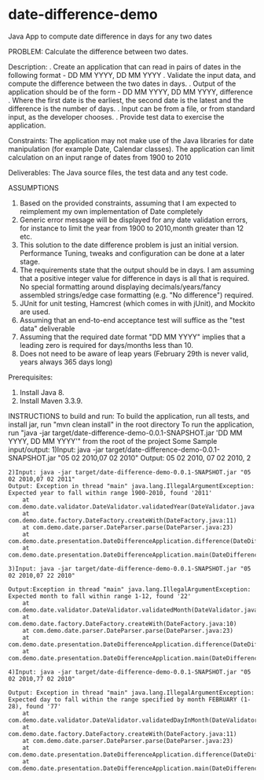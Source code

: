 # date-difference-demo
Java App to compute date difference in days for any two dates

PROBLEM: Calculate the difference between two dates.

Description:
. Create an application that can read in pairs of dates in the following format -
		DD MM YYYY, DD MM YYYY
. Validate the input data, and compute the difference between the two dates in days.
. Output of the application should be of the form -
		DD MM YYYY, DD MM YYYY, difference
. Where the first date is the earliest, the second date is the latest and the difference is the number of days.
. Input can be from a file, or from standard input, as the developer chooses.
. Provide test data to exercise the application.

Constraints:
The application may not make use of the Java libraries for date manipulation (for example Date, Calendar classes).
The application can limit calculation on an input range of dates from 1900 to 2010

Deliverables:
The Java source files, the test data and any test code.


ASSUMPTIONS

1. Based on the provided constraints, assuming that I am expected to reimplement my own implementation of Date completely
2. Generic error message will be displayed for any date validation errors, for instance to limit the year 
from 1900 to 2010,month greater than 12 etc.
3. This solution to the date difference problem is just an initial version. Performance Tuning, tweaks and configuration
can be done at a later stage.
4. The requirements state that the output should be in days. I am assuming that a positive integer value for
difference in days is all that is required. No special formatting around displaying decimals/years/fancy assembled
strings/edge case formatting (e.g. "No difference") required.
5. JUnit for unit testing, Hamcrest (which comes in with jUnit), and Mockito are used.
6. Assuming that an end-to-end acceptance test will suffice as the "test data" deliverable
7. Assuming that the required date format "DD MM YYYY" implies that a leading zero is required for days/months less
than 10.
8. Does not need to be aware of leap years (February 29th is never valid, years always 365 days long)

Prerequisites:
1. Install Java 8.
2. Install Maven 3.3.9.

INSTRUCTIONS to build and run:
    To build the application, run all tests, and install jar, run "mvn clean install" in the root directory
    To run the application, run "java -jar target/date-difference-demo-0.0.1-SNAPSHOT.jar 'DD MM YYYY, DD MM YYYY'" from the root
    of the project
    Some Sample input/output:
    1)Input: java -jar target/date-difference-demo-0.0.1-SNAPSHOT.jar "05 02 2010,07 02 2010"
    Output: 05 02 2010, 07 02 2010, 2

    2)Input: java -jar target/date-difference-demo-0.0.1-SNAPSHOT.jar "05 02 2010,07 02 2011"
    Output: Exception in thread "main" java.lang.IllegalArgumentException: Expected year to fall within range 1900-2010, found '2011'
        at com.demo.date.validator.DateValidator.validatedYear(DateValidator.java:43)
        at com.demo.date.factory.DateFactory.createWith(DateFactory.java:11)
        at com.demo.date.parser.DateParser.parse(DateParser.java:23)
        at com.demo.date.presentation.DateDifferenceApplication.difference(DateDifferenceApplication.java:30)
        at com.demo.date.presentation.DateDifferenceApplication.main(DateDifferenceApplication.java:17)

    3)Input: java -jar target/date-difference-demo-0.0.1-SNAPSHOT.jar "05 02 2010,07 22 2010"

    Output:Exception in thread "main" java.lang.IllegalArgumentException: Expected month to fall within range 1-12, found '22'
        at com.demo.date.validator.DateValidator.validatedMonth(DateValidator.java:36)
        at com.demo.date.factory.DateFactory.createWith(DateFactory.java:10)
        at com.demo.date.parser.DateParser.parse(DateParser.java:23)
        at com.demo.date.presentation.DateDifferenceApplication.difference(DateDifferenceApplication.java:30)
        at com.demo.date.presentation.DateDifferenceApplication.main(DateDifferenceApplication.java:17)

    4)Input: java -jar target/date-difference-demo-0.0.1-SNAPSHOT.jar "05 02 2010,77 02 2010"

    Output: Exception in thread "main" java.lang.IllegalArgumentException: Expected day to fall within the range specified by month FEBRUARY (1-28), found '77'
        at com.demo.date.validator.DateValidator.validatedDayInMonth(DateValidator.java:28)
        at com.demo.date.factory.DateFactory.createWith(DateFactory.java:11)
        at com.demo.date.parser.DateParser.parse(DateParser.java:23)
        at com.demo.date.presentation.DateDifferenceApplication.difference(DateDifferenceApplication.java:30)
        at com.demo.date.presentation.DateDifferenceApplication.main(DateDifferenceApplication.java:17)
    
